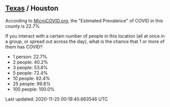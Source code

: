
## [Texas](/united-states/texas) / Houston

According to [MicroCOVID.org](http://microcovid.org),
the "Estimated Prevalence" of COVID in this county is 22.7%

If you interact with a certain number of people in this location
(all at once in a group, or spread out across the day), what is the chance that
1 or more of them has COVID?

- 1 person: 22.7%
- 2 people: 40.2%
- 3 people: 53.8%
- 5 people: 72.4%
- 10 people: 92.4%
- 25 people: 99.8%
- 100 people: 100.0%

Last updated: 2020-11-25 00:19:40.663546 UTC
